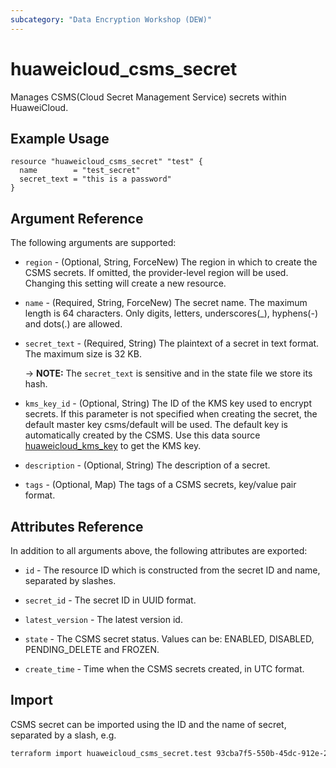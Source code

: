 ```yaml
---
subcategory: "Data Encryption Workshop (DEW)"
---
```


# huaweicloud_csms_secret

Manages CSMS(Cloud Secret Management Service) secrets within HuaweiCloud.

## Example Usage

```hcl
resource "huaweicloud_csms_secret" "test" {
  name        = "test_secret"
  secret_text = "this is a password"
}
```

## Argument Reference

The following arguments are supported:

* `region` - (Optional, String, ForceNew) The region in which to create the CSMS secrets.
  If omitted, the provider-level region will be used. Changing this setting will create a new resource.

* `name` - (Required, String, ForceNew) The secret name. The maximum length is 64 characters.
  Only digits, letters, underscores(_), hyphens(-) and dots(.) are allowed.

* `secret_text` - (Required, String) The plaintext of a secret in text format. The maximum size is 32 KB.

  -> **NOTE:** The `secret_text` is sensitive and in the state file we store its hash.

* `kms_key_id` - (Optional, String) The ID of the KMS key used to encrypt secrets.
  If this parameter is not specified when creating the secret, the default master key csms/default will be used.
  The default key is automatically created by the CSMS.
  Use this data source
  [huaweicloud_kms_key](https://registry.terraform.io/providers/huaweicloud/huaweicloud/latest/docs/resources/kms_key)
  to get the KMS key.

* `description` - (Optional, String) The description of a secret.

* `tags` - (Optional, Map) The tags of a CSMS secrets, key/value pair format.

## Attributes Reference

In addition to all arguments above, the following attributes are exported:

* `id` - The resource ID which is constructed from the secret ID and name, separated by slashes.

* `secret_id` - The secret ID in UUID format.

* `latest_version` - The latest version id.

* `state` - The CSMS secret status. Values can be: ENABLED, DISABLED, PENDING_DELETE and FROZEN.

* `create_time` - Time when the CSMS secrets created, in UTC format.

## Import

CSMS secret can be imported using the ID and the name of secret, separated by a slash, e.g.

```sh
terraform import huaweicloud_csms_secret.test 93cba7f5-550b-45dc-912e-277b3296fb27/test_secret
```
